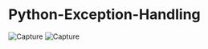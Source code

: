 # Python-Exception-Handling
![Capture](https://user-images.githubusercontent.com/82565293/125025852-09944300-e0a1-11eb-94c2-c6fb0e83953c.PNG)
![Capture](https://user-images.githubusercontent.com/82565293/125025959-3fd1c280-e0a1-11eb-8776-e4d99eaf2f85.PNG)
